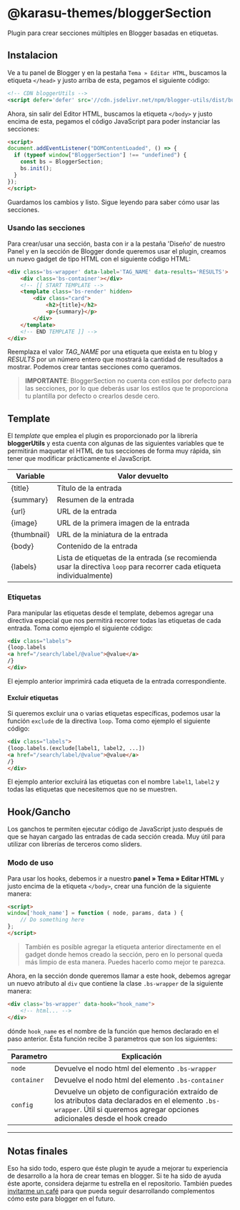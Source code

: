 # @karasu-themes/bloggerSection

Plugin para crear secciones múltiples en Blogger basadas en etiquetas.

## Instalacion

Ve a tu panel de Blogger y en la pestaña `Tema » Editar HTML`, buscamos la etiqueta `</head>` y justo arriba de esta, pegamos el siguiente código:

```xml
<!-- CDN bloggerUtils -->
<script defer='defer' src='//cdn.jsdelivr.net/npm/blogger-utils/dist/bundle.js'></script>
```

Ahora, sin salir del Editor HTML, buscamos la etiqueta `</body>` y justo encima de esta, pegamos el código JavaScript para poder instanciar las secciones:

```html
<script>
document.addEventListener("DOMContentLoaded", () => {
  if (typeof window["BloggerSection"] !== "undefined") {
    const bs = BloggerSection;
    bs.init();
  }
});
</script>
```

Guardamos los cambios y listo. Sigue leyendo para saber cómo usar las secciones.

### Usando las secciones

Para crear/usar una sección, basta con ir a la pestaña 'Diseño' de nuestro Panel y en la sección de Blogger donde queremos usar el plugin, creamos un nuevo gadget de tipo HTML con el siguiente código HTML:

```html
<div class='bs-wrapper' data-label='TAG_NAME' data-results='RESULTS'>
    <div class='bs-container'></div>
	<!-- [[ START TEMPLATE -->
    <template class='bs-render' hidden>
        <div class="card">
            <h2>{title}</h2>
            <p>{summary}</p>
        </div>
    </template>
	<!-- END TEMPLATE ]] -->
</div>
```

Reemplaza el valor *TAG_NAME* por una etiqueta que exista en tu blog y *RESULTS* por un número entero que mostrará la cantidad de resultados a mostrar. Podemos crear tantas secciones como queramos.

> **IMPORTANTE**: BloggerSection no cuenta con estilos por defecto para las secciones, por lo que deberás usar los estilos que te proporciona tu plantilla por defecto o crearlos desde cero.


## Template

El *template* que emplea el plugin es proporcionado por la librería **bloggerUtils** y esta cuenta con algunas de las siguientes variables que te permitirán maquetar el HTML de tus secciones de forma muy rápida, sin tener que modificar prácticamente el JavaScript.

| Variable | Valor devuelto  |
| ------------ | ------------ |
| {title}  | Título de la entrada |
| {summary}  | Resumen de la entrada |
| {url}  | URL de la entrada |
| {image}  | URL de la primera imagen de la entrada |
| {thumbnail}  | URL de la miniatura de la entrada |
| {body}  | Contenido de la entrada |
| {labels}  | Lista de etiquetas de la entrada (se recomienda usar la directiva `loop` para recorrer cada etiqueta individualmente) |

### Etiquetas

Para manipular las etiquetas desde el template, debemos agregar una directiva especial que nos permitirá recorrer todas las etiquetas de cada entrada. Toma como ejemplo el siguiente código:

```html
<div class="labels">
{loop.labels 
<a href="/search/label/@value">@value</a>
/}
</div>
```

El ejemplo anterior imprimirá cada etiqueta de la entrada correspondiente.

#### Excluir etiquetas

Si queremos excluir una o varias etiquetas específicas, podemos usar la función `exclude` de la directiva `loop`. Toma como ejemplo el siguiente código:

```html
<div class="labels">
{loop.labels.(exclude[label1, label2, ...])
<a href="/search/label/@value">@value</a>
/}
</div>
```

El ejemplo anterior excluirá las etiquetas con el nombre `label1`, `label2` y todas las etiquetas que necesitemos que no se muestren.

## Hook/Gancho

Los ganchos te permiten ejecutar código de JavaScript justo después de que se hayan cargado las entradas de cada sección creada. Muy útil para utilizar con librerías de terceros como sliders.

### Modo de uso

Para usar los hooks, debemos ir a nuestro **panel » Tema » Editar HTML** y justo encima de la etiqueta `</body>`, crear una función de la siguiente manera:

```html
<script>
window['hook_name'] = function ( node, params, data ) {
    // Do something here
};
</script>
```

> También es posible agregar la etiqueta anterior directamente en el gadget donde hemos creado la sección, pero en lo personal queda más limpio de esta manera. Puedes hacerlo como mejor te parezca.

Ahora, en la sección donde queremos llamar a este hook, debemos agregar un nuevo atributo al `div` que contiene la clase `.bs-wrapper` de la siguiente manera:

```html
<div class='bs-wrapper' data-hook="hook_name">
    <!-- html... -->
</div>
```

dónde `hook_name` es el nombre de la función que hemos declarado en el paso anterior. Ésta función recibe 3 parametros que son los siguientes:

| Parametro | Explicación  |
| ------------ | ------------ |
| `node`  | Devuelve el nodo html del elemento `.bs-wrapper` |
| `container`  | Devuelve el nodo html del elemento `.bs-container` |
| `config`  | Devuelve un objeto de configuración extraído de los atributos data declarados en el elemento `.bs-wrapper`. Útil si queremos agregar opciones adicionales desde el hook creado |

----------------

## Notas finales

Eso ha sido todo, espero que éste plugin te ayude a mejorar tu experiencia de desarrollo a la hora de crear temas en blogger. Si te ha sido de ayuda éste aporte, considera dejarme tu estrella en el repositorio.  También puedes [invitarme un café](https://ko-fi.com/karasuthemes) para que pueda seguir desarrollando complementos cómo este para blogger en el futuro.